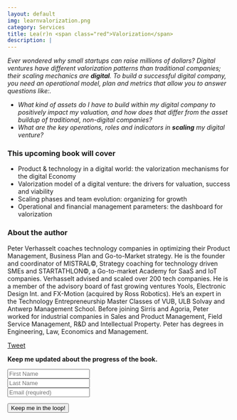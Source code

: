 ```yaml
---
layout: default
img: learnvalorization.png
category: Services
title: Lea(r)n <span class="red">Valorization</span>
description: |
---
```

_Ever wondered why small startups can raise millions of dollars? Digital ventures have different valorization patterns than traditional companies; their scaling mechanics are **digital**. To build a successful digital company, you need an operational model, plan and metrics that allow you to answer questions like:._

* _What kind of assets do I have to build within my digital company to positively impact my valuation, and how does that differ from the asset buildup of traditional, non-digital companies?_
* _What are the key operations, roles and indicators in **scaling** my digital venture?_


### This upcoming book will cover
* Product & technology in a digital world: the valorization mechanisms for the digital Economy
* Valorization model of a digital venture: the drivers for valuation, success and viability
* Scaling phases and team evolution: organizing for growth
* Operational and financial management parameters: the dashboard for valorization


### About the author
Peter Verhasselt coaches technology companies in optimizing their Product Management, Business Plan and Go-to-Market strategy. He is the founder and coordinator of MISTRAL©, Strategy coaching for technology driven SMEs and STARTATHLON©, a Go-to-market Academy for SaaS and IoT companies. Verhasselt advised and scaled over 200 tech companies. He is a member of the advisory board of fast growing ventures Yools, Electronic Design Int. and FX-Motion (acquired by Ross Robotics). He’s an expert in the Technology Entrepreneurship Master Classes of VUB, ULB Solvay and Antwerp Management School. Before joining Sirris and Agoria, Peter worked for industrial companies in Sales and Product Management, Field Service Management, R&D and Intellectual Property. Peter has degrees in Engineering, Law, Economics and Management.

<a href="https://twitter.com/share" class="twitter-share-button" data-url="http://leanvaluation.co/?utm_source=Twitter&utm_medium=Twitter&utm_content=frontpage&utm_campaign=share_button
   " data-text="Can't wait for the #lean #valuation book." data-via="leanvalue" data-lang="en">Tweet</a>
<script>
   ! function (d, s, id) {
       var js, fjs = d.getElementsByTagName(s)[0];
       if (!d.getElementById(id)) {
           js = d.createElement(s);
           js.id = id;
           js.src = "https://platform.twitter.com/widgets.js";
           fjs.parentNode.insertBefore(js, fjs);
       }
   }(document, "script", "twitter-wjs");
</script>
<script src="//platform.linkedin.com/in.js" type="text/javascript">
   lang: en_US
</script>
<script type="IN/Share" data-url="http://www.leanvaluation.co/?utm_source=Linkedin&amp;utm_medium=Linkedin&amp;utm_content=frontpage&amp;utm_campaign=share_button" data-counter="right"></script>

__Keep me updated about the progress of the book.__

<!-- Begin MailChimp Signup Form -->
<div id="mc_embed_signup">
<form action="//sirris.us2.list-manage.com/subscribe/post?u=b8ac525f48e3c47dfefe339fb&amp;id=331b37ca8c" method="post" id="mc-embedded-subscribe-form" name="mc-embedded-subscribe-form" class="validate" target="_blank" novalidate>
<div class="form-group">
  <input type="text" value="" name="FNAME" class="form-control" id="mce-FNAME" placeholder="First Name">
    </div>
<div class="form-group">
<input type="text" value="" name="LNAME" class="form-control" id="mce-LNAME" placeholder="Last Name">
    </div>
<div class="form-group">
  <input type="email" value="" name="EMAIL" class="required email form-control" placeholder="Email (required)" id="mce-EMAIL" aria-required="true" />

</div>
<div class="mc-field-group form-group">


  <button type="submit" value="Keep me in the loop!" name="subscribe" id="mc-embedded-subscribe" class="btn btn-success">Keep me in the loop!</button>

</div>
<div id="mce-responses" class="clear">
 <div class="response alert alert-warning" id="mce-error-response" style="display:none"></div>
 <div class="response alert alert-success" id="mce-success-response" style="display:none"></div>
</div>  <div class="clear"></div>
</form>
</div>
<script type='text/javascript' src='//s3.amazonaws.com/downloads.mailchimp.com/js/mc-validate.js'></script><script type='text/javascript'>(function($) {window.fnames = new Array(); window.ftypes = new Array();fnames[0]='EMAIL';ftypes[0]='email';fnames[1]='FNAME';ftypes[1]='text';fnames[2]='LNAME';ftypes[2]='text';}(jQuery));var $mcj = jQuery.noConflict(true);</script>
<!--End mc_embed_signup-->
